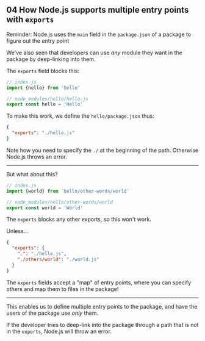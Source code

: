 ## 04 How Node.js supports multiple entry points with `exports`

Reminder: Node.js uses the `main` field in the `package.json` of a package to figure out the entry point

We've also seen that developers can use _any_ module they want in the package by deep-linking into them.

The `exports` field blocks this:

```js
// index.js
import {hello} from 'hello'

// node_modules/hello/hello.js
export const hello = 'Hello'
```

To make this work, we define the `hello/package.json` thus:

```json
{
  "exports": "./hello.js"
}
```

Note how you need to specify the `./` at the beginning of the path. Otherwise Node.js throws an error.

---

But what about this?

```js
// index.js
import {world} from 'hello/other-words/world'

// node_modules/hello/other-words/world
export const world = 'World'
```

The `exports` blocks any other exports, so this won't work.

Unless...

```json
{
  "exports": {
    ".": "./hello.js",
    "./others/world": "./world.js"
  }
}
```

The `exports` fields accept a "map" of entry points, where you can specify others and map them to files in the package!

---

This enables us to define multiple entry points to the package, and have the users of the package use _only_ them.

If the developer tries to deep-link into the package through a path that is not in the `exports`,
Node.js will throw an error.
